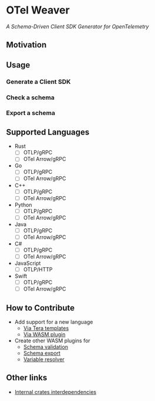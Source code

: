 # OTel Weaver
_A Schema-Driven Client SDK Generator for OpenTelemetry_

## Motivation

## Usage
### Generate a Client SDK
### Check a schema
### Export a schema

## Supported Languages
- Rust
  - [ ] OTLP/gRPC
  - [ ] OTel Arrow/gRPC
- Go
  - [ ] OTLP/gRPC
  - [ ] OTel Arrow/gRPC
- C++
  - [ ] OTLP/gRPC
  - [ ] OTel Arrow/gRPC
- Python
  - [ ] OTLP/gRPC
  - [ ] OTel Arrow/gRPC
- Java
  - [ ] OTLP/gRPC
  - [ ] OTel Arrow/gRPC
- C#
  - [ ] OTLP/gRPC
  - [ ] OTel Arrow/gRPC
- JavaScript
  - [ ] OTLP/HTTP
- Swift
  - [ ] OTLP/gRPC
  - [ ] OTel Arrow/gRPC

## How to Contribute
- Add support for a new language
  - [Via Tera templates](docs/contribution.md#via-tera-templates)
  - [Via WASM plugin](docs/contribution.md#via-wasm-plugin)
- Create other WASM plugins for 
  - [Schema validation](docs/contribution.md#schema-validation-plugin)
  - [Schema export](docs/contribution.md#schema-export-plugin)
  - [Variable resolver](docs/contribution.md#variable-resolver-plugin)

## Other links
- [Internal crates interdependencies](docs/dependencies.md)